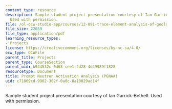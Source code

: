 ```yaml
---
content_type: resource
description: Sample student project presentation courtesy of Ian Garrick-Bethell.
  Used with permission.
file: /ol-ocw-studio-app/courses/12-091-trace-element-analysis-of-geological-biological-environmental-materials-by-neutron-activation-analysis-an-exposure-january-iap-2005/c71869cd9902302f0a0c8a10029ad14f_promptna.pdf
file_size: 22059
file_type: application/pdf
learning_resource_types:
- Projects
license: https://creativecommons.org/licenses/by-nc-sa/4.0/
ocw_type: OCWFile
parent_title: Projects
parent_type: CourseSection
parent_uid: b944532c-0d63-cee1-2d28-4d49989f1828
resourcetype: Document
title: Prompt Neutron Activation Analysis (PGNAA)
uid: c71869cd-9902-302f-0a0c-8a10029ad14f
---
```

Sample student project presentation courtesy of Ian Garrick-Bethell. Used with permission.
